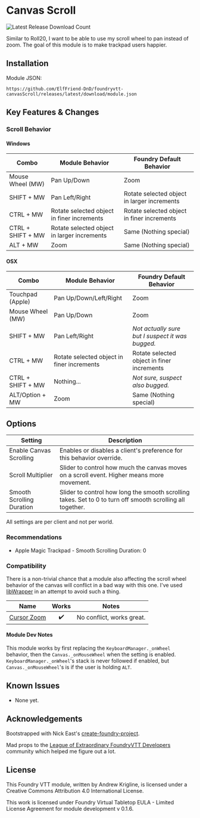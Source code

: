 # Canvas Scroll

![Latest Release Download Count](https://img.shields.io/badge/dynamic/json?label=Downloads&query=assets%5B1%5D.download_count&url=https%3A%2F%2Fapi.github.com%2Frepos%2FElfFriend-DnD%2Ffoundryvtt-canvasScroll%2Freleases%2Flatest)

Similar to Roll20, I want to be able to use my scroll wheel to pan instead of zoom. The goal of this module is to make trackpad users happier.

## Installation

Module JSON:
```
https://github.com/ElfFriend-DnD/foundryvtt-canvasScroll/releases/latest/download/module.json
```

## Key Features & Changes

### Scroll Behavior

#### Windows
| **Combo**         | Module Behavior                             | Foundry Default Behavior                    |
| ----------------- | ------------------------------------------- | ------------------------------------------- |
| Mouse Wheel (MW)  | Pan Up/Down                                 | Zoom                                        |
| SHIFT + MW        | Pan Left/Right                              | Rotate selected object in larger increments |
| CTRL + MW         | Rotate selected object in finer increments  | Rotate selected object in finer increments  |
| CTRL + SHIFT + MW | Rotate selected object in larger increments | Same (Nothing special)                      |
| ALT + MW          | Zoom                                        | Same (Nothing special)                      |


#### OSX
| **Combo**         | Module Behavior                            | Foundry Default Behavior                         |
| ----------------- | ------------------------------------------ | ------------------------------------------------ |
| Touchpad (Apple)  | Pan Up/Down/Left/Right                     | Zoom                                             |
| Mouse Wheel (MW)  | Pan Up/Down                                | Zoom                                             |
| SHIFT + MW        | Pan Left/Right                             | _Not actually sure but I suspect it was bugged._ |
| CTRL + MW         | Rotate selected object in finer increments | Rotate selected object in finer increments       |
| CTRL + SHIFT + MW | Nothing...                                 | _Not sure, suspect also bugged._                 |
| ALT/Option + MW   | Zoom                                       | Same (Nothing special)                           |

## Options

| **Setting**               | Description                                                                                                |
| ------------------------- | ---------------------------------------------------------------------------------------------------------- |
| Enable Canvas Scrolling   | Enables or disables a client's preference for this behavior override.                                      |
| Scroll Multiplier         | Slider to control how much the canvas moves on a scroll event. Higher means more movement.                 |
| Smooth Scrolling Duration | Slider to control how long the smooth scrolling takes. Set to 0 to turn off smooth scrolling all together. |

All settings are per client and not per world.

### Recommendations

- Apple Magic Trackpad - Smooth Scrolling Duration: 0



### Compatibility

There is a non-trivial chance that a module also affecting the scroll wheel behavior of the canvas will conflict in a bad way with this one. I've used [libWrapper](https://github.com/ruipin/fvtt-lib-wrapper) in an attempt to avoid such a thing.

| **Name**                                                    |       Works        | Notes                     |
| ----------------------------------------------------------- | :----------------: | ------------------------- |
| [Cursor Zoom](https://foundryvtt.com/packages/cursor-zoom/) | :heavy_check_mark: | No conflict, works great. |

#### Module Dev Notes

This module works by first replacing the `KeyboardManager._onWheel` behavior, then the `Canvas._onMouseWheel` when the setting is enabled. `KeyboardManager._onWheel`'s stack is never followed if enabled, but `Canvas._onMouseWheel`'s is if the user is holding `ALT`.


## Known Issues

- None yet.

## Acknowledgements

Bootstrapped with Nick East's [create-foundry-project](https://gitlab.com/foundry-projects/foundry-pc/create-foundry-project).

Mad props to the [League of Extraordinary FoundryVTT Developers](https://forums.forge-vtt.com/c/package-development/11) community which helped me figure out a lot.

## License
This Foundry VTT module, written by Andrew Krigline, is licensed under a Creative Commons Attribution 4.0 International License.

This work is licensed under Foundry Virtual Tabletop EULA - Limited License Agreement for module development v 0.1.6.
